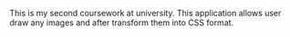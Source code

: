 This is my second coursework at university.
This application allows user draw any images and after transform them into CSS format.
